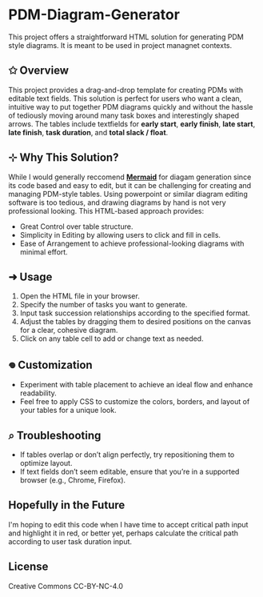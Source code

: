 # PDM-Diagram-Generator
This project offers a straightforward HTML solution for generating PDM style diagrams. It is meant to be used in project managnet contexts.

## ✩ Overview
This project provides a drag-and-drop template for creating PDMs with editable text fields. This solution is perfect for users who want a clean, intuitive way to put together PDM diagrams quickly and without the hassle of tediously moving around many task boxes and interestingly shaped arrows. The tables include textfields for **early start**, **early finish**, **late start**, **late finish**, **task duration**, and **total slack / float**. 

## ⊹ Why This Solution?
While I would generally reccomend [**Mermaid**](https://mermaid.js.org/) for diagam generation since its code based and easy to edit, but it can be challenging for creating and managing PDM-style tables. Using powerpoint or similar diagram editing software is too tedious, and drawing diagrams by hand is not very professional looking. This HTML-based approach provides:
* Great Control over table structure.
* Simplicity in Editing by allowing users to click and fill in cells.
* Ease of Arrangement to achieve professional-looking diagrams with minimal effort.

##  ➜ Usage
1. Open the HTML file in your browser.
2. Specify the number of tasks you want to generate.
3. Input task succession relationships according to the specified format.
4. Adjust the tables by dragging them to desired positions on the canvas for a clear, cohesive diagram.
5. Click on any table cell to add or change text as needed.

## 𖦹 Customization
* Experiment with table placement to achieve an ideal flow and enhance readability.
* Feel free to apply CSS to customize the colors, borders, and layout of your tables for a unique look.

## ⌕ Troubleshooting
* If tables overlap or don’t align perfectly, try repositioning them to optimize layout.
* If text fields don’t seem editable, ensure that you’re in a supported browser (e.g., Chrome, Firefox).

## Hopefully in the Future
I'm hoping to edit this code when I have time to accept critical path input and highlight it in red, or better yet, perhaps calculate the critical path according to user task duration input.

## License
Creative Commons CC-BY-NC-4.0

